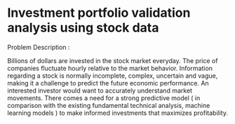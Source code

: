 # Investment portfolio validation analysis using stock data  

Problem Description :

Billions of dollars are invested in the stock market everyday. The price of companies fluctuate hourly relative to the market behavior. Information regarding a stock is normally incomplete, complex, uncertain and vague, making it a challenge to predict the future economic performance. An interested investor would want to accurately understand market movements. There comes a need for a strong predictive model ( in comparison with the existing fundamental technical analysis, machine learning models ) to make informed investments that maximizes profitability.
